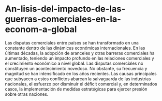 # An-lisis-del-impacto-de-las-guerras-comerciales-en-la-econom-a-global
Las disputas comerciales entre países se han transformado en una constante dentro de las dinámicas económicas internacionales. En las últimas décadas, la adopción de aranceles y otras barreras comerciales ha aumentado, teniendo un impacto profundo en las relaciones comerciales y el crecimiento económico a nivel global.
Las disputas comerciales no constituyen un acontecimiento novedoso. No obstante, su frecuencia y magnitud se han intensificado en los años recientes. Las causas principales que subyacen a estos conflictos abarcan la salvaguarda de las industrias nacionales, el esfuerzo por disminuir el déficit comercial y, en determinados casos, la implementación de medidas estratégicas para ejercer presión sobre otras naciones. 
